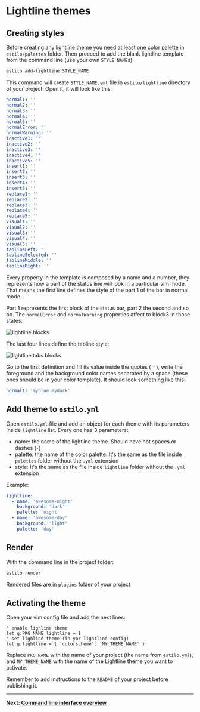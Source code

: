 # Lightline themes

## Creating styles

Before creating any lightline theme you need at least one color palette in `estilo/palettes` folder. Then proceed to add the blank lightline template from the command line (use your own `STYLE_NAME`s):

```sh
estilo add-lightline STYLE_NAME
```

This command will create `STYLE_NAME.yml` file in `estilo/lightline` directory of your project. Open it, it will look like this:

```yml
normal1: ''
normal2: ''
normal3: ''
normal4: ''
normal5: ''
normalError: ''
normalWarning: ''
inactive1: ''
inactive2: ''
inactive3: ''
inactive4: ''
inactive5: ''
insert1: ''
insert2: ''
insert3: ''
insert4: ''
insert5: ''
replace1: ''
replace2: ''
replace3: ''
replace4: ''
replace5: ''
visual1: ''
visual2: ''
visual3: ''
visual4: ''
visual5: ''
tablineLeft: ''
tablineSelected: ''
tablineMiddle: ''
tablineRight: ''
```

Every property in the template is composed by a name and a number, they represents how a part of the status line will look in a particular vim mode. That means the first line defines the style of the part 1 of the bar in normal mode.

Part 1 represents the first block of the status bar, part 2 the second and so on. The `normalError` and `normalWarning` properties affect to block3 in those states.

![lightline blocks](https://cloud.githubusercontent.com/assets/829859/16469975/033f95f8-3e54-11e6-8ac5-0bd398d64d47.png)

The last four lines define the tabline style:

![lightline tabs blocks](https://cloud.githubusercontent.com/assets/829859/16470183/02cd2f9e-3e55-11e6-9889-bd6123f8bf1e.png)

Go to the first definition and fill its value inside the quotes (`''`), write the foreground and the background color names separated by a space (these ones should be in your color template). It should look something like this:

```yml
normal1: 'myblue mydark'
```


## Add theme to `estilo.yml`

Open `estilo.yml` file and add an object for each theme with its parameters inside `lightline` list. Every one has 3 parameters:

- name: the name of the lightline theme. Should have not spaces or dashes (`-`)
- palette: the name of the color palette. It's the same as the file inside `palettes` folder without the `.yml` extension
- style: It's the same as the file inside `lightline` folder without the `.yml` extension

Example:

```yml
lightline:
  - name: 'awesome-night'
    background: 'dark'
    palette: 'night'
  - name: 'awesome-day'
    background: 'light'
    palette: 'day'
```


## Render

With the command line in the project folder:

```sh
estilo render
```

Rendered files are in `plugins` folder of your project


## Activating the theme

Open your vim config file and add the next lines:

```vim
" enable lighline theme
let g:PKG_NAME_lightline = 1
" set lighline theme (in yor lightline config)
let g:lightline = { 'colorscheme': 'MY_THEME_NAME' }
```

Replace `PKG_NAME` with the name of your project (the name from `estilo.yml`), and `MY_THEME_NAME` with the name of the Lightline theme you want to activate.

Remember to add instructions to the `README` of your project before publishing it.


---

**Next: [Command line interface overview](cli.md)**
